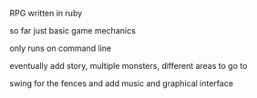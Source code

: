 RPG written in ruby

so far just basic game mechanics

only runs on command line

eventually add story, multiple monsters, different areas to go to

swing for the fences and add music and graphical interface